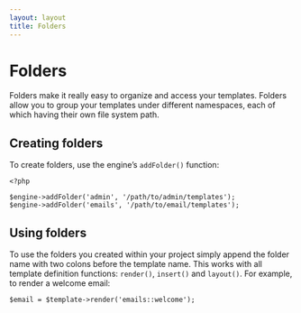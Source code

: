 ```yaml
---
layout: layout
title: Folders
---
```


Folders
=======

Folders make it really easy to organize and access your templates. Folders allow you to group your templates under different namespaces, each of which having their own file system path.

## Creating folders

To create folders, use the engine’s `addFolder()` function:

~~~.language-php
<?php

$engine->addFolder('admin', '/path/to/admin/templates');
$engine->addFolder('emails', '/path/to/email/templates');
~~~

## Using folders

To use the folders you created within your project simply append the folder name with two colons before the template name. This works with all template definition functions: `render()`, `insert()` and `layout()`. For example, to render a welcome email:

~~~.language-php
$email = $template->render('emails::welcome');
~~~